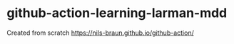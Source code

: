 # github-action-learning-larman-mdd
Created from scratch https://nils-braun.github.io/github-action/
